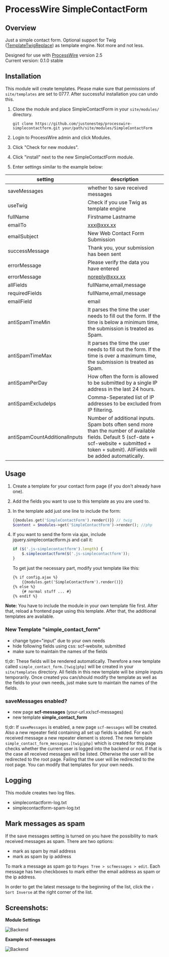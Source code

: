 # ProcessWire SimpleContactForm

## Overview

Just a simple contact form. Optional support for Twig ([TemplateTwigReplace](http://modules.processwire.com/modules/template-twig-replace)) as template engine. Not more and not less.

Designed for use with [ProcessWire](http://processwire.com) version 2.5  
Current version: 0.1.0 stable

## Installation

This module will create templates. Please make sure that permissions of `site/templates` are set to 0777. After successful installation you can undo this.

1. Clone the module and place SimpleContactForm in your `site/modules/` directory. 

	```
	git clone https://github.com/justonestep/processwire-simplecontactform.git your/path/site/modules/SimpleContactForm
	```

2. Login to ProcessWire admin and click Modules.
3. Click "Check for new modules".
4. Click "install" next to the new SimpleContactForm module. 
5. Enter settings similar to the example below:

| setting                       | description                                                                                                                                                                                         |
|-------------------------------|-----------------------------------------------------------------------------------------------------------------------------------------------------------------------------------------------------|
| saveMessages                  | whether to save received messages                                                                                                                                                                   |
| useTwig                       | Check if you use Twig as template engine                                                                                                                                                            |
| fullName                      | Firstname Lastname                                                                                                                                                                                  |
| emailTo                       | xxx@xxx.xx                                                                                                                                                                                          |
| emailSubject                  | New Web Contact Form Submission                                                                                                                                                                     |
| successMessage                | Thank you, your submission has been sent                                                                                                                                                            |
| errorMessage                  | Please verify the data you have entered                                                                                                                                                             |
| errorMessage                  | noreply@xxx.xx                                                                                                                                                                                      |
| allFields                     | fullName,email,message                                                                                                                                                                              |
| requiredFields                | fullName,email,message                                                                                                                                                                              |
| emailField                    | email                                                                                                                                                                                               |
| antiSpamTimeMin               | It parses the time the user needs to fill out the form.  If the time is below a minimum time, the submission is treated as Spam.                                                                    |
| antiSpamTimeMax               | It parses the time the user needs to fill out the form.  If the time is over a maximum time, the submission is treated as Spam.                                                                     |
| antiSpamPerDay                | How often the form is allowed to be submitted by a single IP address in the last 24 hours.                                                                                                          |
| antiSpamExcludeIps            | Comma-Seperated list of IP addresses to be excluded from IP filtering.                                                                                                                              |
| antiSpamCountAdditionalInputs | Number of additional inputs. Spam bots often send more than the number of available fields. Default 5 (scf-date + scf-website + submitted + token + submit). AllFields will be added automatically. |


## Usage

1. Create a template for your contact form page (if you don't already have one).
2. Add the fields you want to use to this template as you are used to.
3. In the template add just one line to include the form:

	```php
	{{modules.get('SimpleContactForm').render()}} // twig
	$content = $modules->get('SimpleContactForm')->render(); //php
	```

4. If you want to send the form via ajax, include jquery.simplecontactform.js and call it:

	```javascript
	if ($('.js-simplecontactform').length) {
		$.simplecontactform($('.js-simplecontactform'));
	}
	```

	To get just the necessary part, modify yout template like this:

	```html
	{% if config.ajax %}
		{{modules.get('SimpleContactForm').render()}}
	{% else %}
		{# normal stuff ... #}
	{% endif %}
	```
	
**Note:** You have to include the module in your own template file first. After that, reload a frontend page using this template. After that, the additional templates are available.
	
### New Template "simple_contact_form"

* change type="input" due to your own needs
* hide following fields using css: scf-website, submitted
* make sure to maintain the names of the fields

tl;dr: These fields will be rendered automatically.
Therefore a new template called `simple_contact_form.[twig|php]` will be created in your `site/templates` directory.
All fields in this new template will be simple inputs temporarily.
Once created you can/should modify the template as well as the fields to your own needs, 
just make sure to maintain the names of the fields. 

### saveMessages enabled? 

* new page **scf-messages** (your-url.xx/scf-messages)
* new template **simple_contact_form**

tl;dr: If `saveMessages` is enabled, a new page `scf-messages` will be created.
Also a new repeater field containing all set up fields is added.
For each received message a new repeater element is stored.
The new template `simple_contact_form_messages.[twig|php]` which is created for this page checks 
whether the current user is logged into the backend or not.
If that is the case all received messages will be listed.
Otherwise the user will be redirected to the root page.
Failing that the user will be redirected to the root page.
You can modify that templates for your own needs.

## Logging

This module creates two log files.

* simplecontactform-log.txt
* simplecontactform-spam-log.txt

## Mark messages as spam

If the save messages setting is turned on you have the possibility to mark received messages as spam.
There are two options:

* mark as spam by mail address
* mark as spam by ip address

To mark a message as spam go to `Pages Tree > scfmessages > edit`. Each message has two checkboxes to mark either the email address as spam or the ip address.

In order to get the latest message to the beginning of the list, click the `⇧ Sort Inverse` at the right corner of the list.

## Screenshots:

**Module Settings**

![Backend](https://github.com/justonestep/processwire-simplecontactform/blob/master/screens/settings.png)

**Example scf-messages**

![Backend](https://github.com/justonestep/processwire-simplecontactform/blob/master/screens/received-messages.png)
